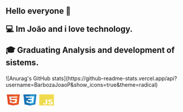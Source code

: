 <section id=apresentation>
  <h1> Hello everyone 👋
    <p>💻 Im João and i love technology.</p>
    <p>🎓 Graduating Analysis and development of sistems.</p>
</section>

<section id=gitStats> 
  <div>
    ![Anurag's GitHub stats](https://github-readme-stats.vercel.app/api?username=BarbozaJoaoP&show_icons=true&theme=radical)
  </div>
</section>

<section id=languages>
  <div style="display: inline_block"><br>
    <img align="center" alt="Rafa-HTML" height="30" width="40" src="https://raw.githubusercontent.com/devicons/devicon/master/icons/html5/html5-original.svg">
    <img align="center" alt="Rafa-CSS" height="30" width="40" src="https://raw.githubusercontent.com/devicons/devicon/master/icons/css3/css3-original.svg">
    <img align="center" alt="Rafa-Js" height="30" width="40" src="https://raw.githubusercontent.com/devicons/devicon/master/icons/javascript/javascript-plain.svg">
  </div>
</section>

